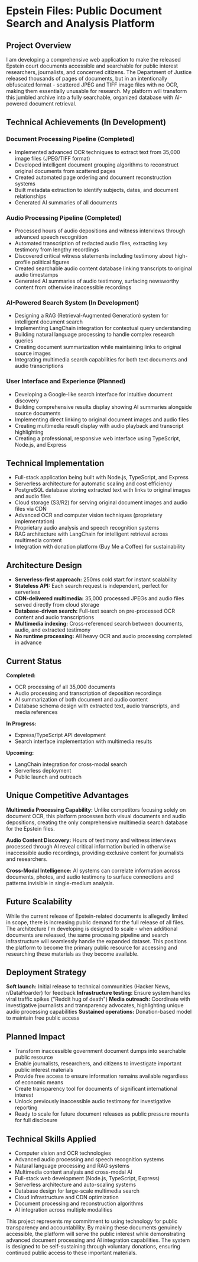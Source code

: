 # Epstein Files: Public Document Search and Analysis Platform

## Project Overview
I am developing a comprehensive web application to make the released Epstein court documents accessible and searchable for public interest researchers, journalists, and concerned citizens. The Department of Justice released thousands of pages of documents, but in an intentionally obfuscated format - scattered JPEG and TIFF image files with no OCR, making them essentially unusable for research. My platform will transform this jumbled archive into a fully searchable, organized database with AI-powered document retrieval.

## Technical Achievements (In Development)

### Document Processing Pipeline (Completed)
- Implemented advanced OCR techniques to extract text from 35,000 image files (JPEG/TIFF format)
- Developed intelligent document grouping algorithms to reconstruct original documents from scattered pages
- Created automated page ordering and document reconstruction systems
- Built metadata extraction to identify subjects, dates, and document relationships
- Generated AI summaries of all documents

### Audio Processing Pipeline (Completed)
- Processed hours of audio depositions and witness interviews through advanced speech recognition
- Automated transcription of redacted audio files, extracting key testimony from lengthy recordings
- Discovered critical witness statements including testimony about high-profile political figures
- Created searchable audio content database linking transcripts to original audio timestamps
- Generated AI summaries of audio testimony, surfacing newsworthy content from otherwise inaccessible recordings

### AI-Powered Search System (In Development)
- Designing a RAG (Retrieval-Augmented Generation) system for intelligent document search
- Implementing LangChain integration for contextual query understanding
- Building natural language processing to handle complex research queries
- Creating document summarization while maintaining links to original source images
- Integrating multimedia search capabilities for both text documents and audio transcriptions

### User Interface and Experience (Planned)
- Developing a Google-like search interface for intuitive document discovery
- Building comprehensive results display showing AI summaries alongside source documents
- Implementing direct linking to original document images and audio files
- Creating multimedia result display with audio playback and transcript highlighting
- Creating a professional, responsive web interface using TypeScript, Node.js, and Express

## Technical Implementation
- Full-stack application being built with Node.js, TypeScript, and Express
- Serverless architecture for automatic scaling and cost efficiency
- PostgreSQL database storing extracted text with links to original images and audio files
- Cloud storage (S3/R2) for serving original document images and audio files via CDN
- Advanced OCR and computer vision techniques (proprietary implementation)
- Proprietary audio analysis and speech recognition systems
- RAG architecture with LangChain for intelligent retrieval across multimedia content
- Integration with donation platform (Buy Me a Coffee) for sustainability

## Architecture Design
- **Serverless-first approach:** 250ms cold start for instant scalability
- **Stateless API:** Each search request is independent, perfect for serverless
- **CDN-delivered multimedia:** 35,000 processed JPEGs and audio files served directly from cloud storage
- **Database-driven search:** Full-text search on pre-processed OCR content and audio transcriptions
- **Multimedia indexing:** Cross-referenced search between documents, audio, and extracted testimony
- **No runtime processing:** All heavy OCR and audio processing completed in advance

## Current Status
**Completed:**
- OCR processing of all 35,000 documents
- Audio processing and transcription of deposition recordings
- AI summarization of both document and audio content
- Database schema design with extracted text, audio transcripts, and media references
  
**In Progress:**
- Express/TypeScript API development
- Search interface implementation with multimedia results
  
**Upcoming:**
- LangChain integration for cross-modal search
- Serverless deployment
- Public launch and outreach

## Unique Competitive Advantages
**Multimedia Processing Capability:** Unlike competitors focusing solely on document OCR, this platform processes both visual documents and audio depositions, creating the only comprehensive multimedia search database for the Epstein files.

**Audio Content Discovery:** Hours of testimony and witness interviews processed through AI reveal critical information buried in otherwise inaccessible audio recordings, providing exclusive content for journalists and researchers.

**Cross-Modal Intelligence:** AI systems can correlate information across documents, photos, and audio testimony to surface connections and patterns invisible in single-medium analysis.

## Future Scalability
While the current release of Epstein-related documents is allegedly limited in scope, there is increasing public demand for the full release of all files. The architecture I'm developing is designed to scale - when additional documents are released, the same processing pipeline and search infrastructure will seamlessly handle the expanded dataset. This positions the platform to become the primary public resource for accessing and researching these materials as they become available.

## Deployment Strategy
**Soft launch:** Initial release to technical communities (Hacker News, r/DataHoarder) for feedback
**Infrastructure testing:** Ensure system handles viral traffic spikes ("Reddit hug of death")
**Media outreach:** Coordinate with investigative journalists and transparency advocates, highlighting unique audio processing capabilities
**Sustained operations:** Donation-based model to maintain free public access

## Planned Impact
- Transform inaccessible government document dumps into searchable public resource
- Enable journalists, researchers, and citizens to investigate important public interest materials
- Provide free access to ensure information remains available regardless of economic means
- Create transparency tool for documents of significant international interest
- Unlock previously inaccessible audio testimony for investigative reporting
- Ready to scale for future document releases as public pressure mounts for full disclosure

## Technical Skills Applied
- Computer vision and OCR technologies
- Advanced audio processing and speech recognition systems
- Natural language processing and RAG systems
- Multimedia content analysis and cross-modal AI
- Full-stack web development (Node.js, TypeScript, Express)
- Serverless architecture and auto-scaling systems
- Database design for large-scale multimedia search
- Cloud infrastructure and CDN optimization
- Document processing and reconstruction algorithms
- AI integration across multiple modalities

This project represents my commitment to using technology for public transparency and accountability. By making these documents genuinely accessible, the platform will serve the public interest while demonstrating advanced document processing and AI integration capabilities. The system is designed to be self-sustaining through voluntary donations, ensuring continued public access to these important materials.
